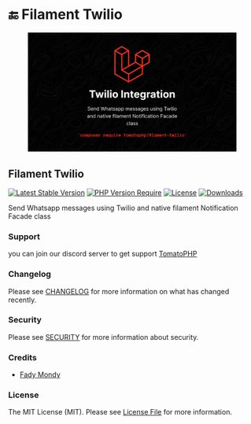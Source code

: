 # 🔚 Filament Twilio

<figure><img src="../../.gitbook/assets/3x1io-tomato-twilio.jpg" alt=""><figcaption></figcaption></figure>

## Filament Twilio

[![Latest Stable Version](https://camo.githubusercontent.com/f81f83ba49feed5fc4303100e23d98f4bbfb5757cf1438142a9dbbe77904c450/68747470733a2f2f706f7365722e707567782e6f72672f746f6d61746f7068702f66696c616d656e742d7477696c696f2f76657273696f6e2e737667)](https://packagist.org/packages/tomatophp/filament-twilio) [![PHP Version Require](https://camo.githubusercontent.com/9dfc849d2df4e1d05cd6734c7d17aa515b2371af4d27474565f575ed2ff8770c/687474703a2f2f706f7365722e707567782e6f72672f746f6d61746f7068702f66696c616d656e742d7477696c696f2f726571756972652f706870)](https://packagist.org/packages/tomatophp/filament-twilio) [![License](https://camo.githubusercontent.com/61f419521858135cb3b9112f277d29b9919fa1c01c68e14d38124ea2f276b7c1/68747470733a2f2f706f7365722e707567782e6f72672f746f6d61746f7068702f66696c616d656e742d7477696c696f2f6c6963656e73652e737667)](https://packagist.org/packages/tomatophp/filament-twilio) [![Downloads](https://camo.githubusercontent.com/3aa766136edfc1b81b8c48daa13ba6d2a908bb899d5ffd4af163267d91c7cf32/68747470733a2f2f706f7365722e707567782e6f72672f746f6d61746f7068702f66696c616d656e742d7477696c696f2f642f746f74616c2e737667)](https://packagist.org/packages/tomatophp/filament-twilio)

Send Whatsapp messages using Twilio and native filament Notification Facade class

### Support

you can join our discord server to get support [TomatoPHP](https://discord.gg/Xqmt35Uh)

### Changelog

Please see [CHANGELOG](https://github.com/tomatophp/filament-twilio/blob/master/CHANGELOG.md) for more information on what has changed recently.

### Security

Please see [SECURITY](https://github.com/tomatophp/filament-twilio/blob/master/SECURITY.md) for more information about security.

### Credits

* [Fady Mondy](https://wa.me/+201207860084)

### License

The MIT License (MIT). Please see [License File](https://github.com/tomatophp/filament-twilio/blob/master/LICENSE.md) for more information.
